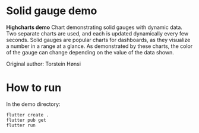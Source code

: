 # Solid gauge demo

**Highcharts demo**
Chart demonstrating solid gauges with dynamic data. Two separate charts
        are used, and each is updated dynamically every few seconds. Solid
        gauges are popular charts for dashboards, as they visualize a number
        in a range at a glance. As demonstrated by these charts, the color of
        the gauge can change depending on the value of the data shown.

Original author: Torstein Hønsi

# How to run

In the demo directory:

```
flutter create .
flutter pub get
flutter run
```


